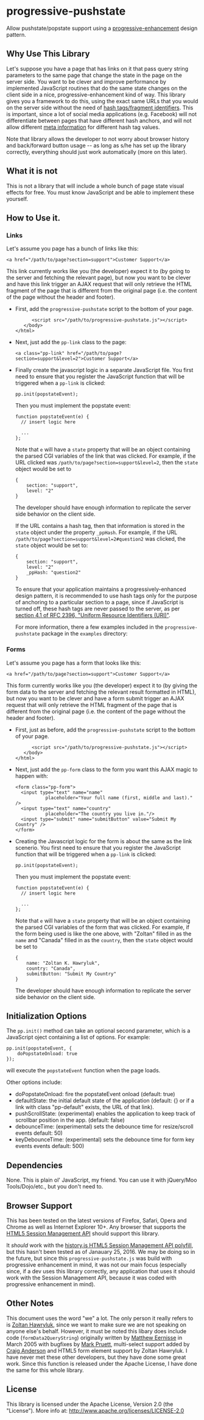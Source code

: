 # progressive-pushstate
Allow pushstate/popstate support using a [progressive-enhancement](https://en.wikipedia.org/wiki/Progressive_enhancement) design pattern.

## Why Use This Library

Let's suppose you have a page that has links on it that pass query string parameters to the same page that change the state in the page on the server side.  You want to be clever and improve performance by implemented JavaScript routines that do the same state changes on the client side in a nice, progressive-enhancement kind of way.  This library gives you a framework to do this, using the exact same URLs that you would on the server side without the need of [hash tags/fragment identifiers](https://en.wikipedia.org/wiki/Fragment_identifier).  This is important, since a lot of social media applications (e.g. Facebook) will not differentiate between pages that have different hash anchors, and will not allow different [meta information](https://developers.facebook.com/docs/sharing/webmasters) for different hash tag values.

Note that library allows the developer to not worry about browser history and back/forward button usage -- as long as s/he has set up the library correctly, everything should just work automatically (more on this later).

## What it is not

This is not a library that will include a whole bunch of page state visual effects for free.  You must know JavaScript and be able to implement these yourself. 

## How to Use it.

### Links
Let's assume you page has a bunch of links like this:

```
<a href="/path/to/page?section=support">Customer Support</a>
```

This link currently works like you (the developer) expect it to (by going to the server and fetching the relevant page), but now you want to be clever and have this link trigger an AJAX request that will only retrieve the HTML fragment of the page that is different from the original page (i.e. the content of the page without the header and footer).  

* First, add the `progressive-pushstate` script to the bottom of your page.

   ```
         <script src="/path/to/progressive-pushstate.js"></script>
      </body>
   </html>
   ```

* Next, just add the `pp-link` class to the page:

   ```
   <a class="pp-link" href="/path/to/page?section=support&level=2">Customer Support</a>
   ```

* Finally create the javascript logic in a separate JavaScript file.  You first need to ensure that you register the JavaScript function that will be triggered when a `pp-link` is clicked:

   ```
   pp.init(popstateEvent);
   ```

   Then you must implement the popstate event:

   ```
   function popstateEvent(e) {
     // insert logic here
     
     ...
   };
   ```

   Note that `e` will have a `state` property that will be an object containing the parsed CGI variables of the link that was clicked.  For example, if the URL clicked was `/path/to/page?section=support&level=2`, then the `state` object would be set to 

   ```
   {
	   section: "support",
	   level: "2"
   }
   ```

   The developer should have enough information to replicate the server side behavior on the client side.

   If the URL contains a hash tag, then that information is stored in the `state` object under the property `_ppHash`.  For example, if the URL `/path/to/page?section=support&level=2#question2` was clicked, the `state` object would be set to:

   ```
   {
	   section: "support",
	   level: "2"
	   _ppHash: "question2"
   }
   ```

   To ensure that your application maintains a progressively-enhanced design pattern, it is recommended to use hash tags only for the purpose of anchoring to a particular section to a page, since if JavaScript is turned off, these hash tags are never passed to the server, as per [section 4.1 of RFC 2396, "Uniform Resource Identifiers (URI)"](http://tools.ietf.org/html/rfc2396#section-4.1).

   For more information, there a few examples included in the `progressive-pushstate` package in the `examples` directory:

### Forms

Let's assume you page has a form that looks like this:

```
<a href="/path/to/page?section=support">Customer Support</a>
```

This form currently works like you (the developer) expect it to (by giving the form data to the server and fetching the relevant result formatted in HTML), but now you want to be clever and have a form submit trigger an AJAX request that will only retrieve the HTML fragment of the page that is different from the original page (i.e. the content of the page without the header and footer).

* First, just as before, add the `progressive-pushstate` script to the bottom of your page.

   ```
         <script src="/path/to/progressive-pushstate.js"></script>
      </body>
   </html>
   ```

* Next, just add the `pp-form` class to the form you want this AJAX magic to happen with:

   ```
   <form class="pp-form">
	 <input type="text" name="name" 
	          placeholder="Your full name (first, middle and last)." />
	 <input type="text" name="country" 
	          placeholder="The country you live in."/>
	 <input type="submit" name="submitButton" value="Submit My Country" />
   </form>
   ```

* Creating the Javascript logic for the form is about the same as the link scenerio.  You first need to ensure that you register the JavaScript function that will be triggered when a `pp-link` is clicked:

   ```
   pp.init(popstateEvent);
   ```

   Then you must implement the popstate event:

   ```
   function popstateEvent(e) {
     // insert logic here
     
     ...
   };
   ```

   Note that `e` will have a `state` property that will be an object containing the parsed CGI variables of the form that was clicked.  For example, if the form being used is like the one above, with "Zoltan" filled in as the `name` and "Canada" filled in as the `country`, then the `state` object would be set to 

   ```
   {
	   name: "Zoltan K. Hawryluk",
	   country: "Canada",
	   submitButton: "Submit My Country"
   }
   ```

   The developer should have enough information to replicate the server side behavior on the client side.


## Initialization Options

The `pp.init()` method can take an optional second parameter, which is a JavaScript oject containing a list of options.  For example:


```
pp.init(popstateEvent, {
	doPopstateOnload: true
});
```

will execute the `popstateEvent` function when the page loads. 

Other options include:


- doPopstateOnload: fire the popstateEvent onload (default: true)
- defaultState: the initial default state of the application (default: {} or if a link with class "pp-default" exists, the URL of that link).
- pushScrollState: (experimental) enables the application to keep track of scrollbar position in the app. (default: false)
- debounceTime: (experimental) sets the debounce time for resize/scroll events default: 50)
- keyDebounceTime: (experimental) sets the debounce time for form key events events default: 500)

## Dependencies

None.  This is plain ol' JavaScript, my friend.  You can use it with jQuery/Moo Tools/Dojo/etc., but you don't need to.

## Browser Support

This has been tested on the latest versions of Firefox, Safari, Opera and Chrome as well as Internet Explorer 10+.  Any browser that supports the [HTML5 Session Management API](http://caniuse.com/#search=pushstate) should support this library.

It *should* work with the [history.js HTML5 Session Management API polyfill](https://github.com/browserstate/history.js), but this hasn't been tested as of Janauary 25, 2016.  We may be doing so in the future, but since this `progressive-pushstate.js` was build with progressive enhancement in mind, it was not our main focus (especially since, if a dev uses this library correctly, any application that uses it should work with the Session Management API, because it was coded with progressive enhancement in mind).

## Other Notes

This document uses the word "we" a lot.  The only person it really refers to is [Zoltan Hawryluk](http://www.useragentman.com), since we want to make sure we are not speaking on anyone else's behalf.  However, it must be noted this libary does include code (`formData2QueryString`) originally written by [Matthew Eernisse](mde@fleegix.org) in March 2005 with bugfixes by [Mark Pruett](mark.pruett@comcast.net), multi-select support added by [Craig Anderson](craig@sitepoint.com) and HTML5 form element support by Zoltan Hawryluk.  I have never met these other developers, but they have done some great work.  Since this function is released under the Apache License, I have done the same for this whole library.

## License

This library is licensed under the Apache License, Version 2.0 (the "License").  More info at: http://www.apache.org/licenses/LICENSE-2.0

